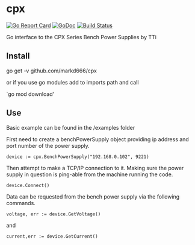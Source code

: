 # cpx
[![Go Report Card](https://goreportcard.com/badge/github.com/markd666/cpx)](https://goreportcard.com/report/github.com/markd666/cpx)
[![GoDoc](https://godoc.org/github.com/markd666/cpx?status.svg)](https://godoc.org/github.com/markd666/cpx)
[![Build Status](https://travis-ci.org/markd666/cpx.svg?branch=master)](https://travis-ci.org/markd666/cpx)

Go interface to the CPX Series Bench Power Supplies by TTi

## Install

go get -v github.com/markd666/cpx

or if you use go modules add to imports path and call

`go mod download'

## Use 

Basic example can be found in the /examples folder

First need to create a benchPowerSupply object providing ip address and port number of the power supply.

```golang
device := cpx.BenchPowerSupply("192.168.0.102", 9221)
```

Then attempt to make a TCP/IP connection to it. Making sure the power supply in question is ping-able from the machine running the code.

``` golang
device.Connect()
```

Data can be requested from the bench power supply via the following commands.

```golang
voltage, err := device.GetVoltage()
```
and 
```golang
current,err := device.GetCurrent()
```
